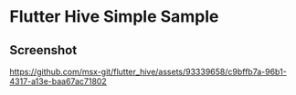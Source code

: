 # Flutter Hive Simple Sample

## Screenshot

https://github.com/msx-git/flutter_hive/assets/93339658/c9bffb7a-96b1-4317-a13e-baa67ac71802

